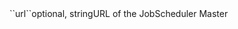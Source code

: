 <tr><td>``url``</td><td>optional, string</td><td>URL of the JobScheduler Master</td><td></td><td></td></tr>
    